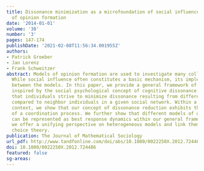 ```yaml
---
title: Dissonance minimization as a microfoundation of social influence in models
  of opinion formation
date: '2014-01-01'
volume: '38'
number: '3'
pages: 147-174
publishDate: '2021-02-08T11:56:34.001955Z'
authors:
- Patrick Groeber
- Jan Lorenz
- Frank Schweitzer
abstract: Models of opinion formation are used to investigate many collective phenomena.
  While social influence often constitutes a basic mechanism, its implementation differs
  between the models. In this paper, we provide a general framework of social influence
  inspired by the social psychological concept of cognitive dissonance.We only premise
  that individuals strive to minimize dissonance resulting from different opinions
  compared to neighbor individuals in a given social network. Within a game theoretic
  context, we show that our concept of dissonance reduction exhibits the basic properties
  of a coordination process. We further show that different models of opinion formation
  can be represented as best response dynamics within our general framework. Thus,
  we offer a unifying perspective on heterogeneous models and link them to rational
  choice theory.
publication: The Journal of Mathematical Sociology
url_pdf: http://www.tandfonline.com/doi/abs/10.1080/0022250X.2012.724486#.VZ-81LwtWnw
doi: 10.1080/0022250X.2012.724486
featured: false
sg-areas:
---
```

